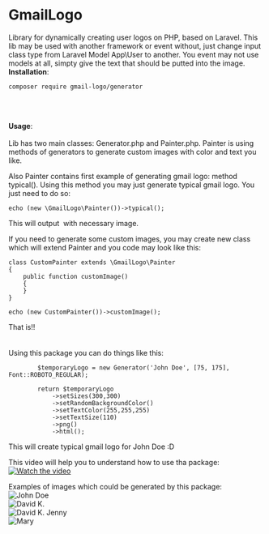 # GmailLogo
Library for dynamically creating user logos on PHP, based on Laravel. This lib may be used with another framework or event without, just change input class type from Laravel Model App\User to another. You event may not use models at all, simpty give the text that should be putted into the image.
<br/>
**Installation**:<br/>
```
composer require gmail-logo/generator
```
<br/>
<br/>

**Usage**:<br/>
<br/>
Lib has two main classes: Generator.php and Painter.php.
Painter is using methods of generators to generate custom images with color and text you like.

Also Painter contains first example of generating gmail logo: method typical().
Using this method you may just generate typical gmail logo. 
You just need to do so:
```
echo (new \GmailLogo\Painter())->typical();
```

This will output <img /> with necessary image.

If you need to generate some custom images, you may create new class which will extend Painter
and you code may look like this:

```
class CustomPainter extends \GmailLogo\Painter
{
    public function customImage()
    {
    }
}

echo (new CustomPainter())->customImage();
```


That is!!
<br/>
<br/>
<br/>
Using this package you can do things like this:
```
        $temporaryLogo = new Generator('John Doe', [75, 175], Font::ROBOTO_REGULAR);

        return $temporaryLogo
            ->setSizes(300,300)
            ->setRandomBackgroundColor()
            ->setTextColor(255,255,255)
            ->setTextSize(110)
            ->png()
            ->html();
```
This will create typical gmail logo for John Doe :D

This video will help you to understand how to use tha package:
[![Watch the video](https://gmail-logo-fonts.ams3.digitaloceanspaces.com/images/screen_gmail.png)](https://youtu.be/LcNiCNdjUZI)

Examples of images which could be generated by this package:
<br/>
![John Doe](https://gmail-logo-fonts.ams3.digitaloceanspaces.com/images/example_1.png)
<br/>
![David K.](https://gmail-logo-fonts.ams3.digitaloceanspaces.com/images/example_2.png)
<br/>
![David K. Jenny](https://gmail-logo-fonts.ams3.digitaloceanspaces.com/images/example_4.png)
<br/>
![Mary](https://gmail-logo-fonts.ams3.digitaloceanspaces.com/images/example_5.png)
